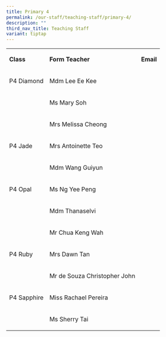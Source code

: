 ```yaml
---
title: Primary 4
permalink: /our-staff/teaching-staff/primary-4/
description: ""
third_nav_title: Teaching Staff
variant: tiptap
---
```

<table><tbody><tr><td rowspan="1" colspan="1"><p><strong>Class</strong></p></td><td rowspan="1" colspan="1"><p><strong>Form Teacher</strong></p></td><td rowspan="1" colspan="1"><p><strong>Email</strong></p></td></tr><tr><td rowspan="1" colspan="1"><p>P4 Diamond</p></td><td rowspan="1" colspan="1"><p>Mdm Lee Ee Kee</p></td><td rowspan="1" colspan="1"><p></p></td></tr><tr><td rowspan="1" colspan="1"><p></p></td><td rowspan="1" colspan="1"><p>Ms Mary Soh</p></td><td rowspan="1" colspan="1"><p></p></td></tr><tr><td rowspan="1" colspan="1"><p></p></td><td rowspan="1" colspan="1"><p>Mrs Melissa Cheong</p></td><td rowspan="1" colspan="1"><p></p></td></tr><tr><td rowspan="1" colspan="1"><p>P4 Jade</p></td><td rowspan="1" colspan="1"><p>Mrs Antoinette Teo</p></td><td rowspan="1" colspan="1"><p></p></td></tr><tr><td rowspan="1" colspan="1"><p></p></td><td rowspan="1" colspan="1"><p>Mdm Wang Guiyun</p></td><td rowspan="1" colspan="1"><p></p></td></tr><tr><td rowspan="1" colspan="1"><p>P4 Opal</p></td><td rowspan="1" colspan="1"><p>Ms Ng Yee Peng</p></td><td rowspan="1" colspan="1"><p></p></td></tr><tr><td rowspan="1" colspan="1"><p></p></td><td rowspan="1" colspan="1"><p>Mdm Thanaselvi</p></td><td rowspan="1" colspan="1"><p></p></td></tr><tr><td rowspan="1" colspan="1"><p></p></td><td rowspan="1" colspan="1"><p>Mr Chua Keng Wah</p></td><td rowspan="1" colspan="1"><p></p></td></tr><tr><td rowspan="1" colspan="1"><p>P4 Ruby</p></td><td rowspan="1" colspan="1"><p>Mrs Dawn Tan</p></td><td rowspan="1" colspan="1"><p></p></td></tr><tr><td rowspan="1" colspan="1"><p></p></td><td rowspan="1" colspan="1"><p>Mr de Souza Christopher John</p></td><td rowspan="1" colspan="1"><p></p></td></tr><tr><td rowspan="1" colspan="1"><p>P4 Sapphire</p></td><td rowspan="1" colspan="1"><p>Miss Rachael Pereira</p></td><td rowspan="1" colspan="1"><p></p></td></tr><tr><td rowspan="1" colspan="1"><p></p></td><td rowspan="1" colspan="1"><p>Ms Sherry Tai</p></td><td rowspan="1" colspan="1"><p></p></td></tr></tbody></table><p></p>